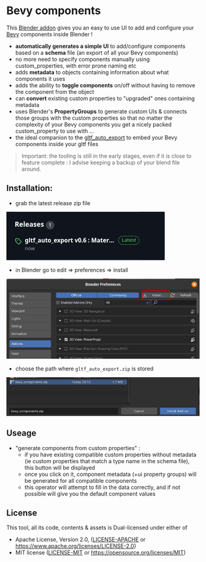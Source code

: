 # Bevy components

This [Blender addon](./)  gives you an easy to use UI to add and configure your [Bevy]() components inside Blender !
- **automatically generates a simple UI** to add/configure components based on a **schema** file (an export of all your Bevy components)
- no more need to specify components manually using custom_properties, with error prone naming etc
- adds **metadata** to objects containing information about what components it uses
- adds the ability to **toggle components** on/off without having to remove the component from the object
- can **convert** existing custom properties to "upgraded" ones containing metadata
- uses Blender's **PropertyGroups** to generate custom UIs & connects those groups with the custom properties so that no matter the complexity
of your Bevy components you get a nicely packed custom_property to use with ...
- the ideal companion to the [gltf_auto_export]() to embed your Bevy components inside your gltf files

> Important: 
  the tooling is still in the early stages, even if it is close to feature complete : I advise keeping a backup of your blend file around.

## Installation: 

* grab the latest release zip file

![blender addon install](./docs/blender_addon_install_zip.png)


* in Blender go to edit =>  preferences => install

![blender addon install](./docs/blender_addon_install.png)

* choose the path where ```gltf_auto_export.zip``` is stored

![blender addon install](./docs/blender_addon_install2.png)


## Useage

- "generate components from custom properties" :
   - if you have existing compatible custom properties without metadata (ie custom properties that match a type name in the schema file), this button will be displayed
   - once you click on it, component metadata (+ui property groups) will be generated for all compatible components
   - this operator will attempt to fill in the data correctly, and if not possible will give you the default component values


## License

This tool, all its code, contents & assets is Dual-licensed under either of

- Apache License, Version 2.0, ([LICENSE-APACHE](../LICENSE_APACHE.md) or https://www.apache.org/licenses/LICENSE-2.0)
- MIT license ([LICENSE-MIT](../LICENSE_MIT.md) or https://opensource.org/licenses/MIT)